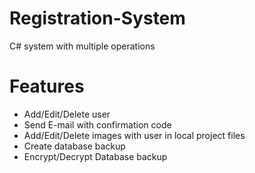 # Registration-System
C# system with multiple operations

# Features
- Add/Edit/Delete user
- Send E-mail with confirmation code 
- Add/Edit/Delete images with user in local project files
- Create database backup 
- Encrypt/Decrypt Database backup
